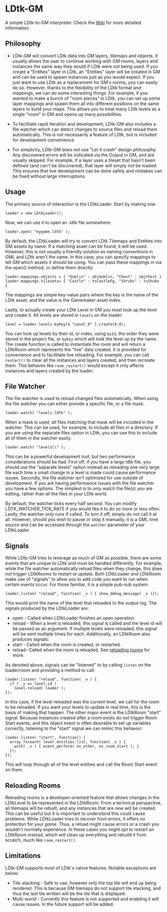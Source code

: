 # LDtk-GM
 A simple LDtk-to-GM interpreter. Check the [Wiki](https://github.com/Hyomoto/LDtk-GM/wiki) for more detailed information.

## Philosophy
* LDtk-GM will convert LDtk data into GM layers, tilemaps and objects.  It usually allows the user to continue working with GM rooms, layers and instances the same way they would if LDtk were *not* being used.  If you create a "Entities" layer in LDtk, an "Entities" layer will be created in GM and can be used to spawn instances just as you would expect.  If you just want to use LDtk as a replacement for GM's rooms, you can easily do so.  However, thanks to the flexibility of the LDtk format and mappings, we can do some interesting things.  For example, if you wanted to make a bunch of "room pieces" in LDtk, you can set up some layer mappings and spawn them all into different positions on the same layers to build your maps.  This allows you to treat many LDtk levels as a single "room" in GM and opens up many possibilities.

* To facilitate rapid iteration and development, LDtk-GM also includes a file watcher which can detect changes to source files and reload them automatically.  This is not necessarily a feature of LDtk, but is included for development convenience.

* For simplicity, LDtk-GM does *not* use "Let it crash" design philosophy.  Any discovered errors will be indicated via the Output in GM, and are usually skipped.  For example, if a layer uses a tileset that hasn't been defined (and can't be discovered), that layer will simply not be loaded.  This ensures that live development can be done safely and mistakes can be fixed without large interruptions.

## Usage
The primary source of interaction is the LDtkLoader.  Start by making one:
```GML
loader = new LDtkLoader();
```
Now, we can use it to open an .ldtk file somewhere:
```GML
loader.open( "mygame.ldtk" );
```
By default, the LDtkLoader will try to convert LDtk Tilemaps and Entities into GM assets by name.  If a matching asset can be found, it will be used.  However, this is not usually a friendly solution as naming conventions in GML and LDtk aren't the same.  In this case, you can specify mappings to tell GM which assets it should be using.  You can pass these mappings in via the open() method, or define them directly:
```GML
loader.mappings.objects = { "Goblin" : objGoblin, "Chest" : objChest }
loader.mappings.tilesets= { "Castle" : tsCastleFg, "Shrubs" : tsShubs }
```
The mappings are simple key-value pairs where the key is the name of the LDtk asset, and the value is the Gamemaker asset index.

Lastly, to actually *create* your LDtk Level in GM you must look up the level and create it.  All levels are stored in `levels` on the loader:
```GML
level = loader.levels.byKey[$ "Level_0" ].create(0,0);
```
You can look up levels by their id, or index, using `byId`, the order they were stored in the project file, or `byKey` which will look the level up by the name.  The create function is called to instantiate the room and will return a LDtkRoom which represents the "live" data created.  It is provided for convenience and to facillitate live reloading.  For example, you can call `restart()` to clear all the instances and layers created, and then recreate them.  This behaves like `room_restart()` would except it only affects instances and layers created by the loader.

## File Watcher
The file watcher is used to reload changed files automatically.  When using the file watcher you can either provide a specific file, or a file mask.
```GML
loader.watch( "levels.ldtk" );
```
When a mask is used, *all* files matching that mask will be included in the watcher.  This can be used, for example, to include all files in a directory.  If you are using the separate files option in LDtk, you can use this to include all of them in the watcher easily.
```GML
loader.watch( "levels\\" );
```
This can be a powerful development tool, but two performance considerations should be had.  First off, if you have a large ldtk file, you should use the "separate levels" option instead as reloading one very large file each time a small change in a level is made could cause performance issues.  Secondly, the file watcher isn't optimized for use outside of development.  If you are having performance issues with the file watcher you have a few options.  The simplest is to only watch the file(s) you are editing, rather than all the files in your LDtk world.

By default, the watcher ticks every half second.  You can modify LDTK_WATCHER_TICK_RATE if you would like it to do so more or less often.  Lastly, the watcher *only* runs if called.  To turn it off, simply do not call it at all.  However, should you wish to pause or stop it manually, it is a GML time source and can be accessed through the `watcher` parameter of your LDtkLoader.

## Signals
While LDtk-GM tries to leverage as much of GM as possible, there are some events that are unique to LDtk and must be handled differently.  For example, while the file watcher automatically reload files when they change, this does not trigger LDtkRooms to restart or update.  Both LDtkLoader and LDtkRoom make use of "signals" to allow you to add code you want to run when certain events occur.  For those familiar, it is a simple pub-sub system.
```GML
loader.listen( "reload", function( _v ) { show_debug_message( _v )});
```
This would print the name of the level that reloaded to the output log. The signals produced by the LDtkLoader are:
* open - Called when LDtkLoader finishes an open operation.
* reload - When a level is reloaded, this signal is called and the level id will be passed as an argument.  If multiple levels were reloaded, this signal will be sent multiple times for each.
Additionally, an LDtkRoom also produces signals:
* start - Called when the room is created, or restarted.
* reload- Called when the room is reloaded.  See [reloading rooms](#reloading-rooms) for more.

As denoted above, signals can be "listened" to by calling `listen` on the loader/room and providing a method to call:
```GML
loader.listen( "reload", function( _v ) {
  if ( _v == level.id )
    level.reload( loader );
});
```
In this case, if the level reloaded was the current level, we call for the room to be reloaded.  If you want your levels to update in real time, this is the basis of making that happen.  The other major event is the LDtkRoom "start" signal.  Because instances created after a room exists do not trigger Room Start events, and this object event is often desirable to set up variables correctly, listening to the "start" signal we can mimic this behavior:
```GML
loader.listen( "start", function() {
  array_foreach( level.entities.list, function( _v ) {
    with( _v ) { event_perform( ev_other, ev_room_start ); }
  });
});
```
This will loop through all of the level entities and call the Room Start event on them.

## Reloading Rooms
Reloading rooms is a developer-oriented feature that allows changes in the LDtkLevel to be represented in the LDtkRoom.  From a technical perspective, all tilemaps will be rebuilt, and any instances that are *new* will be created.  This can be useful but it is important to understand this could cause problems.  While LDtkLoader tries to recover from errors, it offers no protection for your *game*.  Thus, a reload might cause errors or a crash you wouldn't normally experience.  In these cases you might opt to restart an LDtkRoom instead, which will clean up everything and rebuild it from scratch, much like `room_restart()`.

## Limitations
LDtk-GM supports most of LDtk's native features.  Notable exceptions are below:
* Tile-stacking - Safe to use, however only the *top* tile will end up being rendered.  This is because GM tilemaps do not support tile stacking, and thus the last tile written will be the tile that is displayed.
* Multi-world - Currently this feature is not supported and enabling it will cause issues.  In the future support will be added.

